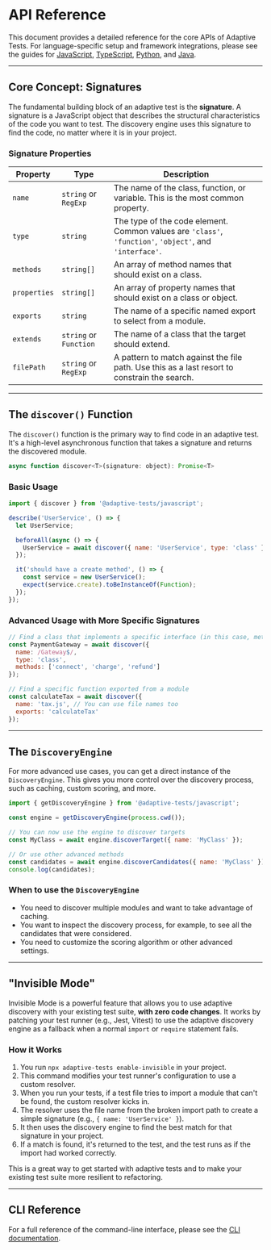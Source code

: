 # API Reference

This document provides a detailed reference for the core APIs of Adaptive Tests. For language-specific setup and framework integrations, please see the guides for [JavaScript](languages/javascript.md), [TypeScript](languages/typescript.md), [Python](languages/python.md), and [Java](languages/java.md).

---

## Core Concept: Signatures

The fundamental building block of an adaptive test is the **signature**. A signature is a JavaScript object that describes the structural characteristics of the code you want to test. The discovery engine uses this signature to find the code, no matter where it is in your project.

### Signature Properties

| Property | Type | Description |
|---|---|---|
| `name` | `string` or `RegExp` | The name of the class, function, or variable. This is the most common property. |
| `type` | `string` | The type of the code element. Common values are `'class'`, `'function'`, `'object'`, and `'interface'`. |
| `methods` | `string[]` | An array of method names that should exist on a class. |
| `properties` | `string[]` | An array of property names that should exist on a class or object. |
| `exports` | `string` | The name of a specific named export to select from a module. |
| `extends` | `string` or `Function` | The name of a class that the target should extend. |
| `filePath` | `string` or `RegExp` | A pattern to match against the file path. Use this as a last resort to constrain the search. |

---

## The `discover()` Function

The `discover()` function is the primary way to find code in an adaptive test. It's a high-level asynchronous function that takes a signature and returns the discovered module.

```javascript
async function discover<T>(signature: object): Promise<T>
```

### Basic Usage

```javascript
import { discover } from '@adaptive-tests/javascript';

describe('UserService', () => {
  let UserService;

  beforeAll(async () => {
    UserService = await discover({ name: 'UserService', type: 'class' });
  });

  it('should have a create method', () => {
    const service = new UserService();
    expect(service.create).toBeInstanceOf(Function);
  });
});
```

### Advanced Usage with More Specific Signatures

```javascript
// Find a class that implements a specific interface (in this case, methods)
const PaymentGateway = await discover({
  name: /Gateway$/,
  type: 'class',
  methods: ['connect', 'charge', 'refund']
});

// Find a specific function exported from a module
const calculateTax = await discover({
  name: 'tax.js', // You can use file names too
  exports: 'calculateTax'
});
```

---

## The `DiscoveryEngine`

For more advanced use cases, you can get a direct instance of the `DiscoveryEngine`. This gives you more control over the discovery process, such as caching, custom scoring, and more.

```javascript
import { getDiscoveryEngine } from '@adaptive-tests/javascript';

const engine = getDiscoveryEngine(process.cwd());

// You can now use the engine to discover targets
const MyClass = await engine.discoverTarget({ name: 'MyClass' });

// Or use other advanced methods
const candidates = await engine.discoverCandidates({ name: 'MyClass' });
console.log(candidates);
```

### When to use the `DiscoveryEngine`

- You need to discover multiple modules and want to take advantage of caching.
- You want to inspect the discovery process, for example, to see all the candidates that were considered.
- You need to customize the scoring algorithm or other advanced settings.

---

## "Invisible Mode"

Invisible Mode is a powerful feature that allows you to use adaptive discovery with your existing test suite, **with zero code changes**. It works by patching your test runner (e.g., Jest, Vitest) to use the adaptive discovery engine as a fallback when a normal `import` or `require` statement fails.

### How it Works

1. You run `npx adaptive-tests enable-invisible` in your project.
2. This command modifies your test runner's configuration to use a custom resolver.
3. When you run your tests, if a test file tries to import a module that can't be found, the custom resolver kicks in.
4. The resolver uses the file name from the broken import path to create a simple signature (e.g., `{ name: 'UserService' }`).
5. It then uses the discovery engine to find the best match for that signature in your project.
6. If a match is found, it's returned to the test, and the test runs as if the import had worked correctly.

This is a great way to get started with adaptive tests and to make your existing test suite more resilient to refactoring.

---

## CLI Reference

For a full reference of the command-line interface, please see the [CLI documentation](CLI_REFERENCE.md).
